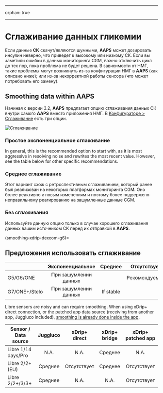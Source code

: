 - - -
orphan: true
- - -

# Сглаживание данных гликемии

Если данные **СК** скачут/являются шумными, **AAPS** может дозировать инсулин неверно, что приведет к высокому или низкому СК. Если вы заметили ошибки в данных мониторинга CGM, важно отключить цикл до тех пор, пока проблема не будет решена. В зависимости от НМГ, такие проблемы могут возникнуть из-за конфигурации НМГ в **AAPS** (как описано ниже); или из-за некорректной работы сенсора (что может потребовать его замену).

## Smoothing data within AAPS

Начиная с версии 3.2, **AAPS** предлагает опцию сглаживания данных СК внутри самого **AAPS** вместо приложения НМГ. В [Конфигураторе > Сглаживание](../SettingUpAaps/ConfigBuilder.md) есть три опции.

![Сглаживание](../images/ConfBuild_Smoothing.png)

### Простое экспоненциальное сглаживание

In general, this is the recommended option to start with, as it is most aggressive in resolving noise and rewrites the most recent value. However, see the table below for other specific recommendations.

### Среднее сглаживание

Этот вариант схож с ретроспективным сглаживанием, который ранее был реализован на некоторых платформах мониторинга CGM. Оно более реактивно к новым изменениям и поэтому более подвержено неправильному реагированию на зашумленные данные CGM.

### Без сглаживания

Используйте данную опцию только в случае хорошего сглаживания данных вашим источником СК перед их отправкой в **AAPS**.

(smoothing-xdrip-dexcom-g6)=

## Предложения использовать сглаживание

|               |   Экспоненциальное    |  Среднее  |  Отсутствует  |
| ------------- |:---------------------:|:---------:|:-------------:|
| G5/G6/ONE     | При зашумлении данных |           | Рекомендуемое |
| G7/ONE+/Stelo | При зашумлении данных | If stable |               |

Libre sensors are noisy and can require smoothing. When using xDrip+ direct connection, or the patched app data source (receiving from another app, Juggluco included), [smoothing is already done inside the app](#libre2-value-smoothing-raw-values).

| Sensor / Data source | Juggluco | xDrip+ direct | xDrip+ bridge | xDrip+ patched app |
| -------------------- |:--------:|:-------------:|:-------------:|:------------------:|
| Libre 1/14 days/Pro  |   N.A.   |     N.A.      |    Среднее    |        N.A.        |
| Libre 2/2+ (EU)      | Среднее  |  Отсутствует  |    Среднее    |    Отсутствует     |
| Libre 2/2+/3/3+      | Среднее  |     N.A.      |     N.A.      |    Отсутствует     |
